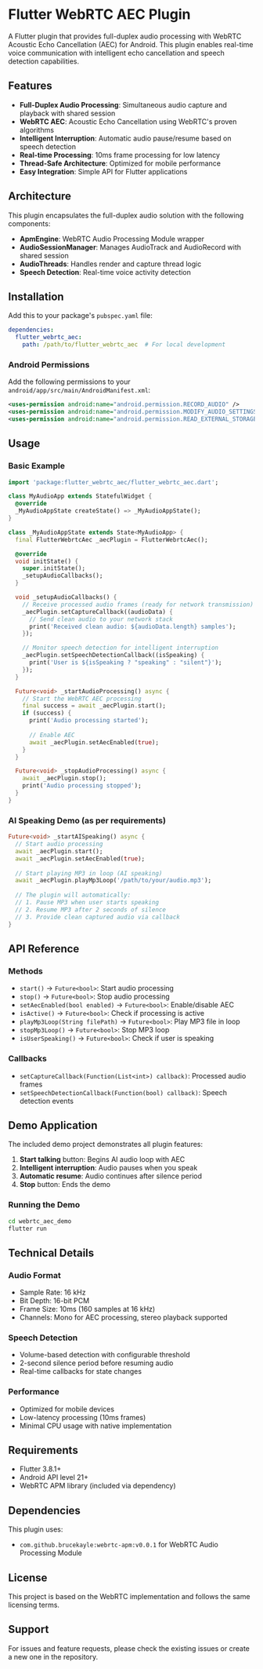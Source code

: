 # Flutter WebRTC AEC Plugin

A Flutter plugin that provides full-duplex audio processing with WebRTC Acoustic Echo Cancellation (AEC) for Android. This plugin enables real-time voice communication with intelligent echo cancellation and speech detection capabilities.

## Features

- **Full-Duplex Audio Processing**: Simultaneous audio capture and playback with shared session
- **WebRTC AEC**: Acoustic Echo Cancellation using WebRTC's proven algorithms
- **Intelligent Interruption**: Automatic audio pause/resume based on speech detection
- **Real-time Processing**: 10ms frame processing for low latency
- **Thread-Safe Architecture**: Optimized for mobile performance
- **Easy Integration**: Simple API for Flutter applications

## Architecture

This plugin encapsulates the full-duplex audio solution with the following components:

- **ApmEngine**: WebRTC Audio Processing Module wrapper
- **AudioSessionManager**: Manages AudioTrack and AudioRecord with shared session
- **AudioThreads**: Handles render and capture thread logic
- **Speech Detection**: Real-time voice activity detection

## Installation

Add this to your package's `pubspec.yaml` file:

```yaml
dependencies:
  flutter_webrtc_aec:
    path: /path/to/flutter_webrtc_aec  # For local development
```

### Android Permissions

Add the following permissions to your `android/app/src/main/AndroidManifest.xml`:

```xml
<uses-permission android:name="android.permission.RECORD_AUDIO" />
<uses-permission android:name="android.permission.MODIFY_AUDIO_SETTINGS" />
<uses-permission android:name="android.permission.READ_EXTERNAL_STORAGE" />
```

## Usage

### Basic Example

```dart
import 'package:flutter_webrtc_aec/flutter_webrtc_aec.dart';

class MyAudioApp extends StatefulWidget {
  @override
  _MyAudioAppState createState() => _MyAudioAppState();
}

class _MyAudioAppState extends State<MyAudioApp> {
  final FlutterWebrtcAec _aecPlugin = FlutterWebrtcAec();

  @override
  void initState() {
    super.initState();
    _setupAudioCallbacks();
  }

  void _setupAudioCallbacks() {
    // Receive processed audio frames (ready for network transmission)
    _aecPlugin.setCaptureCallback((audioData) {
      // Send clean audio to your network stack
      print('Received clean audio: ${audioData.length} samples');
    });

    // Monitor speech detection for intelligent interruption
    _aecPlugin.setSpeechDetectionCallback((isSpeaking) {
      print('User is ${isSpeaking ? "speaking" : "silent"}');
    });
  }

  Future<void> _startAudioProcessing() async {
    // Start the WebRTC AEC processing
    final success = await _aecPlugin.start();
    if (success) {
      print('Audio processing started');
      
      // Enable AEC
      await _aecPlugin.setAecEnabled(true);
    }
  }

  Future<void> _stopAudioProcessing() async {
    await _aecPlugin.stop();
    print('Audio processing stopped');
  }
}
```

### AI Speaking Demo (as per requirements)

```dart
Future<void> _startAISpeaking() async {
  // Start audio processing
  await _aecPlugin.start();
  await _aecPlugin.setAecEnabled(true);
  
  // Start playing MP3 in loop (AI speaking)
  await _aecPlugin.playMp3Loop('/path/to/your/audio.mp3');
  
  // The plugin will automatically:
  // 1. Pause MP3 when user starts speaking
  // 2. Resume MP3 after 2 seconds of silence
  // 3. Provide clean captured audio via callback
}
```

## API Reference

### Methods

- `start()` → `Future<bool>`: Start audio processing
- `stop()` → `Future<bool>`: Stop audio processing
- `setAecEnabled(bool enabled)` → `Future<bool>`: Enable/disable AEC
- `isActive()` → `Future<bool>`: Check if processing is active
- `playMp3Loop(String filePath)` → `Future<bool>`: Play MP3 file in loop
- `stopMp3Loop()` → `Future<bool>`: Stop MP3 loop
- `isUserSpeaking()` → `Future<bool>`: Check if user is speaking

### Callbacks

- `setCaptureCallback(Function(List<int>) callback)`: Processed audio frames
- `setSpeechDetectionCallback(Function(bool) callback)`: Speech detection events

## Demo Application

The included demo project demonstrates all plugin features:

1. **Start talking** button: Begins AI audio loop with AEC
2. **Intelligent interruption**: Audio pauses when you speak
3. **Automatic resume**: Audio continues after silence period
4. **Stop** button: Ends the demo

### Running the Demo

```bash
cd webrtc_aec_demo
flutter run
```

## Technical Details

### Audio Format
- Sample Rate: 16 kHz
- Bit Depth: 16-bit PCM
- Frame Size: 10ms (160 samples at 16 kHz)
- Channels: Mono for AEC processing, stereo playback supported

### Speech Detection
- Volume-based detection with configurable threshold
- 2-second silence period before resuming audio
- Real-time callbacks for state changes

### Performance
- Optimized for mobile devices
- Low-latency processing (10ms frames)
- Minimal CPU usage with native implementation

## Requirements

- Flutter 3.8.1+
- Android API level 21+
- WebRTC APM library (included via dependency)

## Dependencies

This plugin uses:
- `com.github.brucekayle:webrtc-apm:v0.0.1` for WebRTC Audio Processing Module

## License

This project is based on the WebRTC implementation and follows the same licensing terms.

## Support

For issues and feature requests, please check the existing issues or create a new one in the repository.
